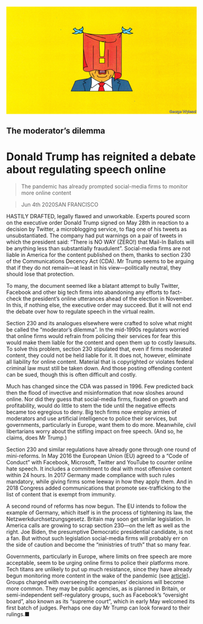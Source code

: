 ![](./images/20200606_IRD002_0.jpg)

## The moderator’s dilemma

# Donald Trump has reignited a debate about regulating speech online

> The pandemic has already prompted social-media firms to monitor more online content

> Jun 4th 2020SAN FRANCISCO

HASTILY DRAFTED, legally flawed and unworkable. Experts poured scorn on the executive order Donald Trump signed on May 28th in reaction to a decision by Twitter, a microblogging service, to flag one of his tweets as unsubstantiated. The company had put warnings on a pair of tweets in which the president said: “There is NO WAY (ZERO!) that Mail-In Ballots will be anything less than substantially fraudulent”. Social-media firms are not liable in America for the content published on them, thanks to section 230 of the Communications Decency Act (CDA). Mr Trump seems to be arguing that if they do not remain—at least in his view—politically neutral, they should lose that protection.

To many, the document seemed like a blatant attempt to bully Twitter, Facebook and other big tech firms into abandoning any efforts to fact-check the president’s online utterances ahead of the election in November. In this, if nothing else, the executive order may succeed. But it will not end the debate over how to regulate speech in the virtual realm.

Section 230 and its analogues elsewhere were crafted to solve what might be called the “moderator’s dilemma”. In the mid-1990s regulators worried that online firms would refrain from policing their services for fear this would make them liable for the content and open them up to costly lawsuits. To solve this problem, section 230 stipulated that, even if firms moderated content, they could not be held liable for it. It does not, however, eliminate all liability for online content. Material that is copyrighted or violates federal criminal law must still be taken down. And those posting offending content can be sued, though this is often difficult and costly.

Much has changed since the CDA was passed in 1996. Few predicted back then the flood of invective and misinformation that now sloshes around online. Nor did they guess that social-media firms, fixated on growth and profitability, would do little to stem the tide until the negative effects became too egregious to deny. Big tech firms now employ armies of moderators and use artificial intelligence to police their services, but governments, particularly in Europe, want them to do more. Meanwhile, civil libertarians worry about the stifling impact on free speech. (And so, he claims, does Mr Trump.)

Section 230 and similar regulations have already gone through one round of mini-reforms. In May 2016 the European Union (EU) agreed to a “Code of Conduct” with Facebook, Microsoft, Twitter and YouTube to counter online hate speech. It includes a commitment to deal with most offensive content within 24 hours. In 2017 Germany made compliance with such rules mandatory, while giving firms some leeway in how they apply them. And in 2018 Congress added communications that promote sex-trafficking to the list of content that is exempt from immunity.

A second round of reforms has now begun. The EU intends to follow the example of Germany, which itself is in the process of tightening its law, the Netzwerkdurchsetzungsgesetz. Britain may soon get similar legislation. In America calls are growing to scrap section 230—on the left as well as the right. Joe Biden, the presumptive Democratic presidential candidate, is not a fan. But without such legislation social-media firms will probably err on the side of caution and become the “ministries of truth” that so many fear.

Governments, particularly in Europe, where limits on free speech are more acceptable, seem to be urging online firms to police their platforms more. Tech titans are unlikely to put up much resistance, since they have already begun monitoring more content in the wake of the pandemic (see [article](https://www.economist.com//business/2020/06/04/twitter-and-facebook-have-differing-business-models)). Groups charged with overseeing the companies’ decisions will become more common. They may be public agencies, as is planned in Britain, or semi-independent self-regulatory groups, such as Facebook’s “oversight board”, also known as its “supreme court”, which in early May welcomed its first batch of judges. Perhaps one day Mr Trump can look forward to their rulings.■